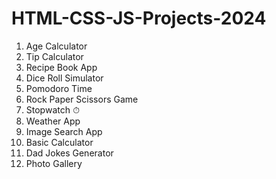 # HTML-CSS-JS-Projects-2024

1. Age Calculator
2. Tip Calculator
3. Recipe Book App
4. Dice Roll Simulator
5. Pomodoro Time
6. Rock Paper Scissors Game
7. Stopwatch ⏱ 
8. Weather App
9. Image Search App
10. Basic Calculator
11. Dad Jokes Generator
12. Photo Gallery
